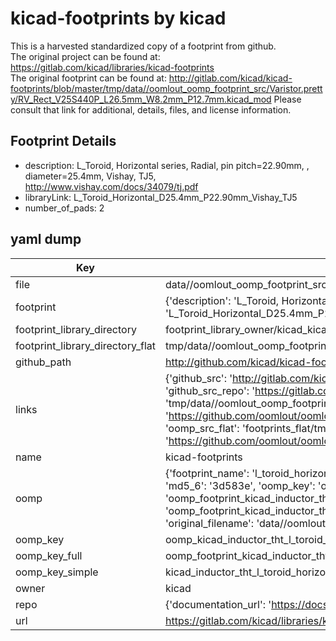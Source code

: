 # kicad-footprints by kicad  
This is a harvested standardized copy of a footprint from github.  
The original project can be found at:  
https://gitlab.com/kicad/libraries/kicad-footprints  
The original footprint can be found at:
http://gitlab.com/kicad/kicad-footprints/blob/master/tmp/data//oomlout_oomp_footprint_src/Varistor.pretty/RV_Rect_V25S440P_L26.5mm_W8.2mm_P12.7mm.kicad_mod
Please consult that link for additional, details, files, and license information.  
## Footprint Details
* description: L_Toroid, Horizontal series, Radial, pin pitch=22.90mm, , diameter=25.4mm, Vishay, TJ5, http://www.vishay.com/docs/34079/tj.pdf  
* libraryLink: L_Toroid_Horizontal_D25.4mm_P22.90mm_Vishay_TJ5  
* number_of_pads: 2  
## yaml dump  
| Key | Value |  
| --- | --- |  
| file | data//oomlout_oomp_footprint_src/kicad-footprints/Inductor_THT.pretty/L_Toroid_Horizontal_D25.4mm_P22.90mm_Vishay_TJ5.kicad_mod |  
| footprint | {'description': 'L_Toroid, Horizontal series, Radial, pin pitch=22.90mm, , diameter=25.4mm, Vishay, TJ5, http://www.vishay.com/docs/34079/tj.pdf', 'libraryLink': 'L_Toroid_Horizontal_D25.4mm_P22.90mm_Vishay_TJ5', 'number_of_pads': 2} |  
| footprint_library_directory | footprint_library_owner/kicad_kicad-footprints/ |  
| footprint_library_directory_flat | tmp/data//oomlout_oomp_footprint_src/footprints_flat/kicad_inductor_tht_l_toroid_horizontal_d25_4mm_p22_90mm_vishay_tj5/working |  
| github_path | http://github.com/kicad/kicad-footprints/blob/master/tmp/data//oomlout_oomp_footprint_src/Inductor_THT.pretty/L_Toroid_Horizontal_D25.4mm_P22.90mm_Vishay_TJ5.kicad_mod |  
| links | {'github_src': 'http://gitlab.com/kicad/kicad-footprints/blob/master/tmp/data//oomlout_oomp_footprint_src/Varistor.pretty/RV_Rect_V25S440P_L26.5mm_W8.2mm_P12.7mm.kicad_mod', 'github_src_repo': 'https://gitlab.com/kicad/libraries/kicad-footprints', 'oomp_bot': 'tmp/data//oomlout_oomp_footprint_src/footprints/kicad_inductor_tht_l_toroid_horizontal_d25_4mm_p22_90mm_vishay_tj5/working', 'oomp_bot_github': 'https://github.com/oomlout/oomlout_oomp_footprint_bot/tree/main/tmp/data//oomlout_oomp_footprint_src/footprints/kicad_inductor_tht_l_toroid_horizontal_d25_4mm_p22_90mm_vishay_tj5/working', 'oomp_src_flat': 'footprints_flat/tmp/data//oomlout_oomp_footprint_src/footprints_flat/kicad_inductor_tht_l_toroid_horizontal_d25_4mm_p22_90mm_vishay_tj5/working', 'oomp_src_flat_github': 'https://github.com/oomlout/oomlout_oomp_footprint_src/tree/main/tmp/data//oomlout_oomp_footprint_src/footprints_flat/kicad_inductor_tht_l_toroid_horizontal_d25_4mm_p22_90mm_vishay_tj5/working'} |  
| name | kicad-footprints |  
| oomp | {'footprint_name': 'l_toroid_horizontal_d25_4mm_p22_90mm_vishay_tj5', 'library_name': 'inductor_tht', 'md5': '3d583ec03ee434e21a525bda4685cd5a', 'md5_10': '3d583ec03e', 'md5_5': '3d583', 'md5_6': '3d583e', 'oomp_key': 'oomp_kicad_inductor_tht_l_toroid_horizontal_d25_4mm_p22_90mm_vishay_tj5', 'oomp_key_extra': 'oomp_footprint_kicad_inductor_tht_l_toroid_horizontal_d25_4mm_p22_90mm_vishay_tj5', 'oomp_key_full': 'oomp_footprint_kicad_inductor_tht_l_toroid_horizontal_d25_4mm_p22_90mm_vishay_tj5_3d583e', 'oomp_key_simple': 'kicad_inductor_tht_l_toroid_horizontal_d25_4mm_p22_90mm_vishay_tj5', 'original_filename': 'data//oomlout_oomp_footprint_src/kicad-footprints/Inductor_THT.pretty/L_Toroid_Horizontal_D25.4mm_P22.90mm_Vishay_TJ5.kicad_mod', 'owner_name': 'kicad'} |  
| oomp_key | oomp_kicad_inductor_tht_l_toroid_horizontal_d25_4mm_p22_90mm_vishay_tj5 |  
| oomp_key_full | oomp_footprint_kicad_inductor_tht_l_toroid_horizontal_d25_4mm_p22_90mm_vishay_tj5 |  
| oomp_key_simple | kicad_inductor_tht_l_toroid_horizontal_d25_4mm_p22_90mm_vishay_tj5 |  
| owner | kicad |  
| repo | {'documentation_url': 'https://docs.github.com/rest/repos/repos#get-a-repository', 'message': 'Not Found'} |  
| url | https://gitlab.com/kicad/libraries/kicad-footprints |  


